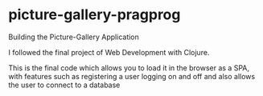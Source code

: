 # picture-gallery-pragprog
Building the Picture-Gallery Application

I followed the final project of Web Development with Clojure. 

This is the final code which allows you to load it in the browser as a SPA, with features such as registering a user
logging on and off and also allows the user to connect to a database
